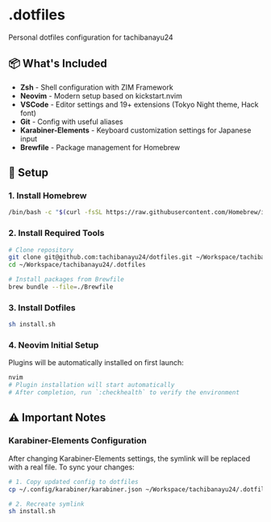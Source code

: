 # .dotfiles

Personal dotfiles configuration for tachibanayu24

## 📦 What's Included

- **Zsh** - Shell configuration with ZIM Framework
- **Neovim** - Modern setup based on kickstart.nvim
- **VSCode** - Editor settings and 19+ extensions (Tokyo Night theme, Hack font)
- **Git** - Config with useful aliases
- **Karabiner-Elements** - Keyboard customization settings for Japanese input
- **Brewfile** - Package management for Homebrew

## 🚀 Setup

### 1. Install Homebrew

```bash
/bin/bash -c "$(curl -fsSL https://raw.githubusercontent.com/Homebrew/install/HEAD/install.sh)"
```

### 2. Install Required Tools

```bash
# Clone repository
git clone git@github.com:tachibanayu24/dotfiles.git ~/Workspace/tachibanayu24/.dotfiles
cd ~/Workspace/tachibanayu24/.dotfiles

# Install packages from Brewfile
brew bundle --file=./Brewfile
```

### 3. Install Dotfiles

```bash
sh install.sh
```

### 4. Neovim Initial Setup

Plugins will be automatically installed on first launch:

```bash
nvim
# Plugin installation will start automatically
# After completion, run `:checkhealth` to verify the environment
```

## ⚠️ Important Notes

### Karabiner-Elements Configuration

After changing Karabiner-Elements settings, the symlink will be replaced with a real file. To sync your changes:

```bash
# 1. Copy updated config to dotfiles
cp ~/.config/karabiner/karabiner.json ~/Workspace/tachibanayu24/.dotfiles/karabiner/karabiner.json

# 2. Recreate symlink
sh install.sh
```
